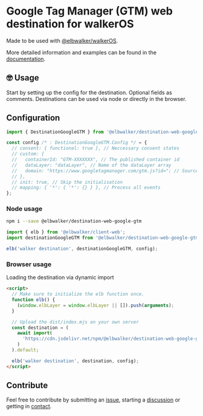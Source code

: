 # Google Tag Manager (GTM) web destination for walkerOS

Made to be used with [@elbwalker/walkerOS](https://github.com/elbwalker/walkerOS).

More detailed information and examples can be found in the [documentation](https://docs.elbwalker.com/).

## 🤓 Usage

Start by setting up the config for the destination. Optional fields as comments.
Destinations can be used via node or directly in the browser.

## Configuration

```ts
import { DestinationGoogleGTM } from '@elbwalker/destination-web-google-gtm';

const config /* : DestinationGoogleGTM.Config */ = {
  // consent: { functional: true }, // Neccessary consent states
  // custom: {
  //   containerId: "GTM-XXXXXXX", // The published container id
  //   dataLayer: "dataLayer", // Name of the dataLayer array
  //   domain: "https://www.googletagmanager.com/gtm.js?id="; // Source domain
  // },
  // init: true, // Skip the initialisation
  // mapping: { '*': { '*': {} } }, // Process all events
};
```

### Node usage

```sh
npm i --save @elbwalker/destination-web-google-gtm
```

```ts
import { elb } from '@elbwalker/client-web';
import destinationGoogleGTM from '@elbwalker/destination-web-google-gtm';

elb('walker destination', destinationGoogleGTM, config);
```

### Browser usage

Loading the destination via dynamic import

```html
<script>
  // Make sure to initialize the elb function once.
  function elb() {
    (window.elbLayer = window.elbLayer || []).push(arguments);
  }

  // Upload the dist/index.mjs on your own server
  const destination = (
    await import(
      'https://cdn.jsdelivr.net/npm/@elbwalker/destination-web-google-gtm/dist/index.mjs'
    )
  ).default;

  elb('walker destination', destination, config);
</script>
```

## Contribute

Feel free to contribute by submitting an [issue](https://github.com/elbwalker/walkerOS/issues), starting a [discussion](https://github.com/elbwalker/walkerOS/discussions) or getting in [contact](https://calendly.com/elb-alexander/30min).
